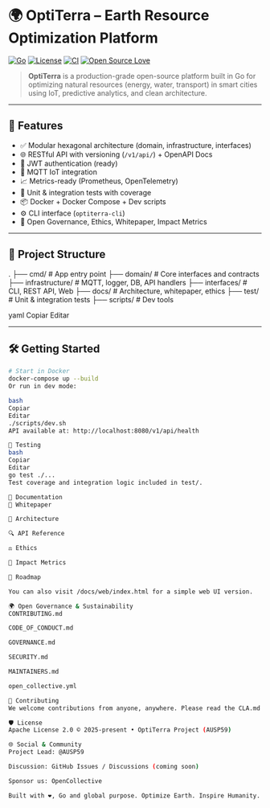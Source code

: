 # 🌍 OptiTerra – Earth Resource Optimization Platform

[![Go](https://img.shields.io/badge/Go-1.22-blue?logo=go)](https://golang.org)
[![License](https://img.shields.io/github/license/AUSP59/earth-optimizer)](LICENSE)
[![CI](https://github.com/AUSP59/earth-optimizer/actions/workflows/go.yml/badge.svg)](https://github.com/AUSP59/earth-optimizer/actions)
[![Open Source Love](https://badges.frapsoft.com/os/v1/open-source.svg?v=103)](https://github.com/AUSP59/earth-optimizer)

> **OptiTerra** is a production-grade open-source platform built in Go for optimizing natural resources (energy, water, transport) in smart cities using IoT, predictive analytics, and clean architecture.

---

## 🚀 Features

- ✅ Modular hexagonal architecture (domain, infrastructure, interfaces)
- 🌐 RESTful API with versioning (`/v1/api/`) + OpenAPI Docs
- 🔐 JWT authentication (ready)
- 📡 MQTT IoT integration
- 📈 Metrics-ready (Prometheus, OpenTelemetry)
- 🧪 Unit & integration tests with coverage
- 📦 Docker + Docker Compose + Dev scripts
- ⚙️ CLI interface (`optiterra-cli`)
- 🌱 Open Governance, Ethics, Whitepaper, Impact Metrics

---

## 📂 Project Structure

.
├── cmd/ # App entry point
├── domain/ # Core interfaces and contracts
├── infrastructure/ # MQTT, logger, DB, API handlers
├── interfaces/ # CLI, REST API, Web
├── docs/ # Architecture, whitepaper, ethics
├── test/ # Unit & integration tests
├── scripts/ # Dev tools

yaml
Copiar
Editar

---

## 🛠️ Getting Started

```bash
# Start in Docker
docker-compose up --build
Or run in dev mode:

bash
Copiar
Editar
./scripts/dev.sh
API available at: http://localhost:8080/v1/api/health

🧪 Testing
bash
Copiar
Editar
go test ./...
Test coverage and integration logic included in test/.

📘 Documentation
📄 Whitepaper

🧠 Architecture

🔍 API Reference

⚖️ Ethics

🌱 Impact Metrics

🚧 Roadmap

You can also visit /docs/web/index.html for a simple web UI version.

🌍 Open Governance & Sustainability
CONTRIBUTING.md

CODE_OF_CONDUCT.md

GOVERNANCE.md

SECURITY.md

MAINTAINERS.md

open_collective.yml

🤝 Contributing
We welcome contributions from anyone, anywhere. Please read the CLA.md and open a PR.

🛡 License
Apache License 2.0 © 2025-present • OptiTerra Project (AUSP59)

🌐 Social & Community
Project Lead: @AUSP59

Discussion: GitHub Issues / Discussions (coming soon)

Sponsor us: OpenCollective

Built with ❤️, Go and global purpose. Optimize Earth. Inspire Humanity.

